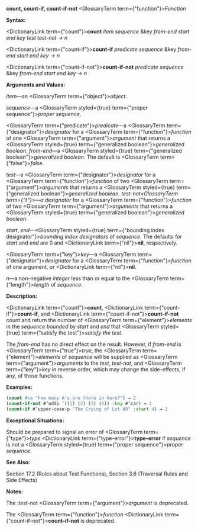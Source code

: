 **count, count-if, count-if-not** <GlossaryTerm  term={"function"}><i>Function</i></GlossaryTerm> 



**Syntax:** 



<DictionaryLink  term={"count"}><b>count</b></DictionaryLink> *item sequence* &amp;key *from-end start end key test test-not → n* 



<DictionaryLink  term={"count-if"}><b>count-if</b></DictionaryLink> *predicate sequence* &amp;key *from-end start end key → n* 



<DictionaryLink  term={"count-if-not"}><b>count-if-not</b></DictionaryLink> *predicate sequence* &amp;key *from-end start end key → n* 



**Arguments and Values:** 



*item*—an <GlossaryTerm  term={"object"}><i>object</i></GlossaryTerm>. 



*sequence*—a <GlossaryTerm styled={true} term={"proper sequence"}><i>proper sequence</i></GlossaryTerm>. 



<GlossaryTerm  term={"predicate"}><i>predicate</i></GlossaryTerm>—a <GlossaryTerm  term={"designator"}><i>designator</i></GlossaryTerm> for a <GlossaryTerm  term={"function"}><i>function</i></GlossaryTerm> of one <GlossaryTerm  term={"argument"}><i>argument</i></GlossaryTerm> that returns a <GlossaryTerm styled={true} term={"generalized boolean"}><i>generalized boolean</i></GlossaryTerm>. *from-end*—a <GlossaryTerm styled={true} term={"generalized boolean"}><i>generalized boolean</i></GlossaryTerm>. The default is <GlossaryTerm  term={"false"}><i>false</i></GlossaryTerm>. 



*test*—a <GlossaryTerm  term={"designator"}><i>designator</i></GlossaryTerm> for a <GlossaryTerm  term={"function"}><i>function</i></GlossaryTerm> of two <GlossaryTerm  term={"argument"}><i>arguments</i></GlossaryTerm> that returns a <GlossaryTerm styled={true} term={"generalized boolean"}><i>generalized boolean</i></GlossaryTerm>. *test-not<GlossaryTerm  term={"t"}><i>—a </i></GlossaryTerm>designator* for a <GlossaryTerm  term={"function"}><i>function</i></GlossaryTerm> of two <GlossaryTerm  term={"argument"}><i>arguments</i></GlossaryTerm> that returns a <GlossaryTerm styled={true} term={"generalized boolean"}><i>generalized boolean</i></GlossaryTerm>. 



*start*, *end*—<GlossaryTerm styled={true} term={"bounding index designator"}><i>bounding index designators</i></GlossaryTerm> of *sequence*. The defaults for *start* and *end* are 0 and <DictionaryLink  term={"nil"}><b>nil</b></DictionaryLink>, respectively. 



<GlossaryTerm  term={"key"}><i>key</i></GlossaryTerm>—a <GlossaryTerm  term={"designator"}><i>designator</i></GlossaryTerm> for a <GlossaryTerm  term={"function"}><i>function</i></GlossaryTerm> of one argument, or <DictionaryLink  term={"nil"}><b>nil</b></DictionaryLink>. 



*n*—a non-negative *integer* less than or equal to the <GlossaryTerm  term={"length"}><i>length</i></GlossaryTerm> of *sequence*. 



**Description:** 



<DictionaryLink  term={"count"}><b>count</b></DictionaryLink>, <DictionaryLink  term={"count-if"}><b>count-if</b></DictionaryLink>, and <DictionaryLink  term={"count-if-not"}><b>count-if-not</b></DictionaryLink> count and return the number of <GlossaryTerm  term={"element"}><i>elements</i></GlossaryTerm> in the *sequence bounded* by *start* and *end* that <GlossaryTerm styled={true} term={"satisfy the test"}><i>satisfy the test</i></GlossaryTerm>. 



The *from-end* has no direct effect on the result. However, if *from-end* is <GlossaryTerm  term={"true"}><i>true</i></GlossaryTerm>, the <GlossaryTerm  term={"element"}><i>elements</i></GlossaryTerm> of *sequence* will be supplied as <GlossaryTerm  term={"argument"}><i>arguments</i></GlossaryTerm> to the *test*, *test-not*, and <GlossaryTerm  term={"key"}><i>key</i></GlossaryTerm> in reverse order, which may change the side-effects, if any, of those functions. 



**Examples:**
```lisp
(count #\a "how many A’s are there in here?") → 2 
(count-if-not #’oddp ’((1) (2) (3) (4)) :key #’car) → 2 
(count-if #’upper-case-p "The Crying of Lot 49" :start 4) → 2 
```
**Exceptional Situations:** 



Should be prepared to signal an error of <GlossaryTerm  term={"type"}><i>type</i></GlossaryTerm> <DictionaryLink  term={"type-error"}><b>type-error</b></DictionaryLink> if *sequence* is not a <GlossaryTerm styled={true} term={"proper sequence"}><i>proper sequence</i></GlossaryTerm>. 



 



 



**See Also:** 



Section 17.2 (Rules about Test Functions), Section 3.6 (Traversal Rules and Side Effects) 



**Notes:** 



The :test-not <GlossaryTerm  term={"argument"}><i>argument</i></GlossaryTerm> is deprecated. 



The <GlossaryTerm  term={"function"}><i>function</i></GlossaryTerm> <DictionaryLink  term={"count-if-not"}><b>count-if-not</b></DictionaryLink> is deprecated. 




